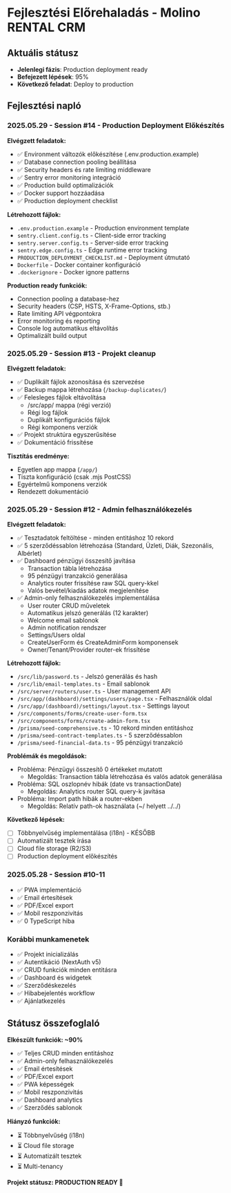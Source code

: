 # Fejlesztési Előrehaladás - Molino RENTAL CRM

## Aktuális státusz
- **Jelenlegi fázis**: Production deployment ready
- **Befejezett lépések**: 95%
- **Következő feladat**: Deploy to production

## Fejlesztési napló

### 2025.05.29 - Session #14 - Production Deployment Előkészítés
**Elvégzett feladatok:**
- ✅ Environment változók előkészítése (.env.production.example)
- ✅ Database connection pooling beállítása
- ✅ Security headers és rate limiting middleware
- ✅ Sentry error monitoring integráció
- ✅ Production build optimalizációk
- ✅ Docker support hozzáadása
- ✅ Production deployment checklist

**Létrehozott fájlok:**
- `.env.production.example` - Production environment template
- `sentry.client.config.ts` - Client-side error tracking
- `sentry.server.config.ts` - Server-side error tracking
- `sentry.edge.config.ts` - Edge runtime error tracking
- `PRODUCTION_DEPLOYMENT_CHECKLIST.md` - Deployment útmutató
- `Dockerfile` - Docker container konfiguráció
- `.dockerignore` - Docker ignore patterns

**Production ready funkciók:**
- Connection pooling a database-hez
- Security headers (CSP, HSTS, X-Frame-Options, stb.)
- Rate limiting API végpontokra
- Error monitoring és reporting
- Console log automatikus eltávolítás
- Optimalizált build output

### 2025.05.29 - Session #13 - Projekt cleanup
**Elvégzett feladatok:**
- ✅ Duplikált fájlok azonosítása és szervezése
- ✅ Backup mappa létrehozása (`/backup-duplicates/`)
- ✅ Felesleges fájlok eltávolítása
  - /src/app/ mappa (régi verzió)
  - Régi log fájlok
  - Duplikált konfigurációs fájlok
  - Régi komponens verziók
- ✅ Projekt struktúra egyszerűsítése
- ✅ Dokumentáció frissítése

**Tisztítás eredménye:**
- Egyetlen app mappa (`/app/`)
- Tiszta konfiguráció (csak .mjs PostCSS)
- Egyértelmű komponens verziók
- Rendezett dokumentáció

### 2025.05.29 - Session #12 - Admin felhasználókezelés
**Elvégzett feladatok:**
- ✅ Tesztadatok feltöltése - minden entitáshoz 10 rekord
- ✅ 5 szerződéssablon létrehozása (Standard, Üzleti, Diák, Szezonális, Albérlet)
- ✅ Dashboard pénzügyi összesítő javítása
  - Transaction tábla létrehozása
  - 95 pénzügyi tranzakció generálása
  - Analytics router frissítése raw SQL query-kkel
  - Valós bevétel/kiadás adatok megjelenítése
- ✅ Admin-only felhasználókezelés implementálása
  - User router CRUD műveletek
  - Automatikus jelszó generálás (12 karakter)
  - Welcome email sablonok
  - Admin notification rendszer
  - Settings/Users oldal
  - CreateUserForm és CreateAdminForm komponensek
  - Owner/Tenant/Provider router-ek frissítése

**Létrehozott fájlok:**
- `/src/lib/password.ts` - Jelszó generálás és hash
- `/src/lib/email-templates.ts` - Email sablonok
- `/src/server/routers/user.ts` - User management API
- `/src/app/(dashboard)/settings/users/page.tsx` - Felhasználók oldal
- `/src/app/(dashboard)/settings/layout.tsx` - Settings layout
- `/src/components/forms/create-user-form.tsx`
- `/src/components/forms/create-admin-form.tsx`
- `/prisma/seed-comprehensive.ts` - 10 rekord minden entitáshoz
- `/prisma/seed-contract-templates.ts` - 5 szerződéssablon
- `/prisma/seed-financial-data.ts` - 95 pénzügyi tranzakció

**Problémák és megoldások:**
- Probléma: Pénzügyi összesítő 0 értékeket mutatott
  - Megoldás: Transaction tábla létrehozása és valós adatok generálása
- Probléma: SQL oszlopnév hibák (date vs transactionDate)
  - Megoldás: Analytics router SQL query-k javítása
- Probléma: Import path hibák a router-ekben
  - Megoldás: Relatív path-ok használata (~/ helyett ../../)

**Következő lépések:**
- [ ] Többnyelvűség implementálása (i18n) - KÉSŐBB
- [ ] Automatizált tesztek írása
- [ ] Cloud file storage (R2/S3)
- [ ] Production deployment előkészítés

### 2025.05.28 - Session #10-11
- ✅ PWA implementáció
- ✅ Email értesítések
- ✅ PDF/Excel export
- ✅ Mobil reszponzivitás
- ✅ 0 TypeScript hiba

### Korábbi munkamenetek
- ✅ Projekt inicializálás
- ✅ Autentikáció (NextAuth v5)
- ✅ CRUD funkciók minden entitásra
- ✅ Dashboard és widgetek
- ✅ Szerződéskezelés
- ✅ Hibabejelentés workflow
- ✅ Ajánlatkezelés

## Státusz összefoglaló

**Elkészült funkciók: ~90%**
- ✅ Teljes CRUD minden entitáshoz
- ✅ Admin-only felhasználókezelés
- ✅ Email értesítések
- ✅ PDF/Excel export
- ✅ PWA képességek
- ✅ Mobil reszponzivitás
- ✅ Dashboard analytics
- ✅ Szerződés sablonok

**Hiányzó funkciók:**
- ⏳ Többnyelvűség (i18n)
- ⏳ Cloud file storage
- ⏳ Automatizált tesztek
- ⏳ Multi-tenancy

**Projekt státusz: PRODUCTION READY 🚀**
